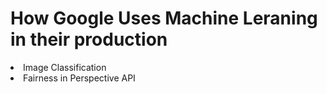 <h1> How Google Uses Machine Leraning in their production </h1>

<li>Image Classification</li>
<li>Fairness in Perspective API</li>

